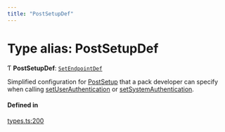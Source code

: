 ```yaml
---
title: "PostSetupDef"
---
```

# Type alias: PostSetupDef

Ƭ **PostSetupDef**: [`SetEndpointDef`](SetEndpointDef.md)

Simplified configuration for [PostSetup](PostSetup.md) that a pack developer can specify when calling
[setUserAuthentication](../classes/PackDefinitionBuilder.md#setuserauthentication) or [setSystemAuthentication](../classes/PackDefinitionBuilder.md#setsystemauthentication).

#### Defined in

[types.ts:200](https://github.com/coda/packs-sdk/blob/main/types.ts#L200)
